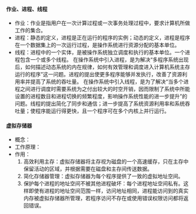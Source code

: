 #### 作业、进程、线程
* 作业：作业是指用户在一次计算过程或一次事务处理过程中，要求计算机所做工作的集合。  
* 进程：静态的定义，进程是正在运行的程序的实例；动态的定义，进程是程序在一个数据集上的一次运行过程，是操作系统进行资源分配的基本单位。  
* 线程：进程中的一个实体，是被操作系统独立调度和执行的基本单位。一个进程包含一个或多个线程。 
    在操作系统中引入进程，是为解决“多程序系统出现后，如何描述动态系统的内在规律，如何有效管理和调度进入计算机系统主存运行的程序”这一问题。进程的提出使更多程序能够并发执行，改善了资源利用率并提高了系统的吞吐量。
    在操作系统中引入线程，是为了解决“当多个进程之间进行调度时需要系统为之付出较大的时空开销，因而限制了系统中所能设置的进程数目和进程切换的频繁程度，影响操作系统性能的进一步提升”的问题。线程的提出简化了同步和通信；进一步提高了系统资源利用率和系统吞吐量；使程序能运行得更快，且一个程序可在多个内核上并行运行。
#### 虚拟存储器
* 概念：
* 工作原理：
* 作用：
    1. 高效利用主存：虚拟存储器将主存视为磁盘的一个高速缓存，只在主存中保留活动的区域，并根据需要在磁盘和主存间传送数据。
    2. 简化存储器管理：虚拟存储器为每个程序提供了一致的虚拟地址空间。
    3. 保护每个进程的地址空间不被其他进程破坏：每个进程地址空间私有。这样即使有进程的地址空间范围一样，访问地址相同，进程能访问到的真实内存被虚拟存储器所管理，若程序访问不存在或使用错误权限访问都将返回错误。
